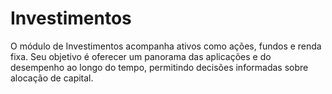 # Investimentos

O módulo de Investimentos acompanha ativos como ações, fundos e renda fixa. Seu objetivo é oferecer um panorama das aplicações e do desempenho ao longo do tempo, permitindo decisões informadas sobre alocação de capital.
